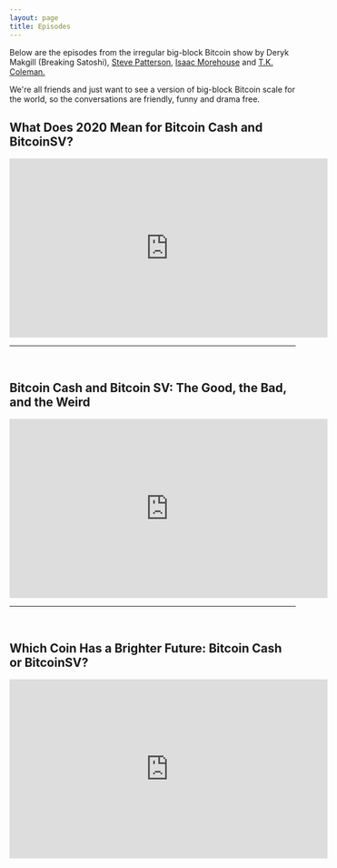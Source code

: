 ```yaml
---
layout: page
title: Episodes
---
```


Below are the episodes from the irregular big-block Bitcoin show by Deryk Makgill (Breaking Satoshi), [Steve Patterson,](https://steve-patterson.com) [Isaac Morehouse](https://isaacmorehouse.com) and [T.K. Coleman.](https://tkcoleman.com)

We're all friends and just want to see a version of big-block Bitcoin scale for the world, so the conversations are friendly, funny and drama free.

## What Does 2020 Mean for Bitcoin Cash and BitcoinSV?

<iframe width="560" height="315" src="https://www.youtube.com/embed/TO8_HF8X-Iw" frameborder="0" allow="accelerometer; autoplay; encrypted-media; gyroscope; picture-in-picture" allowfullscreen></iframe><br>
<hr><br>

## Bitcoin Cash and Bitcoin SV: The Good, the Bad, and the Weird

<iframe width="560" height="315" src="https://www.youtube.com/embed/DEEjp_YKs8s" frameborder="0" allow="accelerometer; autoplay; encrypted-media; gyroscope; picture-in-picture" allowfullscreen></iframe><br>
<hr><br>

## Which Coin Has a Brighter Future: Bitcoin Cash or BitcoinSV?

<iframe width="560" height="315" src="https://www.youtube.com/embed/hEYQD_IXMpc" frameborder="0" allow="accelerometer; autoplay; encrypted-media; gyroscope; picture-in-picture" allowfullscreen></iframe>
